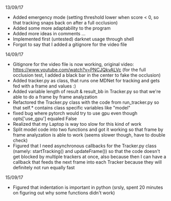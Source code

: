 13/09/17
- Added emergency mode (setting threshold lower when score < 0, so that tracking snaps back on after a full occlusion)
- Added some more adaptability to the program
- Added more ideas in comments ...
- Implemented first (untested) darknet usage through shell
- Forgot to say that I added a gitignore for the video file

14/09/17
- Gitignore for the video file is now working, original video: https://www.youtube.com/watch?v=PNCJQkvALVc (for the full occlusion test, I added a black bar in the center to fake the occlusion)
- Added tracker.py as class, that runs one MDNet for tracking and gets fed with a frame and values :)
- Added variable length of result & result_bb in Tracker.py so that we're able to do a frame by frame analyzation
- Refactored the Tracker.py class with the code from run_tracker.py so that self.* contains class specific variables like "model"
- fixed bug where pytorch would try to use gpu even though opts['use_gpu'] equaled False
- Realized that my Laptop is way too slow for this kind of work
- Split model code into two functions and got it working so that frame by frame analyzation is able to work (seems slower though, have to double check)
- Figured that I need asynchronous callbacks for the Tracker.py class (namely: startTracking() and updateFrame()) so that the code doesn't get blocked by multiple trackers at once, also because then I can have a callback that feeds the next frame into each Tracker because they will definitely not run equally fast

15/09/17
- Figured that indentation is important in python (srsly, spent 20 minutes on figuring out why some functions didn't work)

